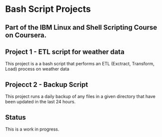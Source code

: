 # Bash Script Projects

## Part of the IBM Linux and Shell Scripting Course on Coursera.

## Project 1 - ETL script for weather data

This project is a a bash script that performs an ETL (Exctract, Transform, Load) process on weather data

## Projecct 2 - Backup Script

This project runs a daily backup of any files in a given directory that have been updated in the last 24 hours.

## Status 

This is a work in progress.
